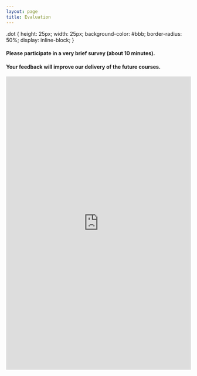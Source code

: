 ```yaml
---
layout: page
title: Evaluation 
--- 
```


.dot {
  height: 25px;
  width: 25px;
  background-color: #bbb;
  border-radius: 50%;
  display: inline-block;
}

<span class="dot"><h4> Please participate in a very brief survey (about 10 minutes). </h4></span> 
<h4> Your feedback will improve our delivery of the future courses. </h4>

<iframe src="https://docs.google.com/forms/d/e/1FAIpQLSfhyPVhyVpE2LbvOGrK9fcpd0-hTwQI_PMyWqcrtJVmRM6tag/viewform?usp=share_link" width="100%" height="800" frameborder="0" marginheight="0" marginwidth="0">Loading… </iframe>

